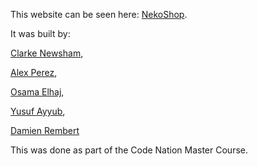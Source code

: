 This website can be seen here: [NekoShop](https://damien-rembert.github.io/NekoShop/).

It was built by:

[Clarke Newsham](https://github.com/clarkenewsh),

[Alex Perez](https://github.com/APerezBanks),

[Osama Elhaj](https://github.com/maryoud2000),

[Yusuf Ayyub](https://github.com/chromey85),

[Damien Rembert](https://github.com/damien-rembert/)

This was done as part of the Code Nation Master Course.
